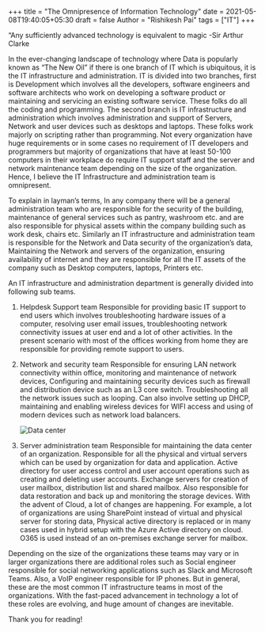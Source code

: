 +++
title = "The Omnipresence of Information Technology"
date = 2021-05-08T19:40:05+05:30
draft = false
Author = "Rishikesh Pai"
tags = ["IT"]
+++

                            
“Any sufficiently advanced technology is equivalent to magic
                                                           -Sir Arthur Clarke

 

In the ever-changing landscape of technology where Data is popularly known as “The New Oil” if there is one branch of IT which is ubiquitous, it is the IT infrastructure and administration. IT is divided into two branches, first is Development which involves all the developers, software engineers and software architects who work on developing a software product or maintaining and servicing an existing software service. These folks do all the coding and programming. The second branch is IT infrastructure and administration which involves administration and support of Servers, Network and user devices such as desktops and laptops. These folks work majorly on scripting rather than programming. Not every organization have huge requirements or in some cases no requirement of IT developers and programmers but majority of organizations that have at least 50-100 computers in their workplace do require IT support staff and the server and network maintenance team depending on the size of the organization. Hence, I believe the IT Infrastructure and administration team is omnipresent.

To explain in layman’s terms, In any company there will be a general administration team who are responsible for the security of the building, maintenance of  general services such as pantry, washroom etc. and are also responsible for physical assets within the company building such as work desk, chairs etc. Similarly an IT infrastructure and administration team is responsible for the Network and Data security of the organization’s data, Maintaining the Network and servers of the organization, ensuring availability of internet and they are responsible for all the IT assets of the company such as Desktop computers, laptops, Printers etc.

An IT infrastructure and administration department is generally divided into following sub teams.

1) Helpdesk Support team
    Responsible for providing basic IT support to end users which involves troubleshooting hardware issues of a computer, resolving user email issues, troubleshooting network connectivity issues at user end and a lot of other activities. In the present scenario with most of the offices working from home they are responsible for providing remote support to users.

2) Network and security team
    Responsible for ensuring LAN network connectivity within office, monitoring and maintenance of network devices, Configuring and maintaining security devices such as firewall and distribution device such as an L3 core switch. Troubleshooting all the network issues such as looping. Can also involve setting up DHCP, maintaining and enabling wireless devices for WIFI access and using of modern devices such as network load balancers.

    ![Data center](/DataC.jpg)

3) Server administration team
    Responsible for maintaining the data center of an organization. Responsible for all the physical and virtual servers which can be used by organization for data and application. Active directory for user access control and user account operations such as creating and deleting user accounts. Exchange servers for creation of user mailbox, distribution list and shared mailbox. Also responsible for data restoration and back up and monitoring the storage devices. With the advent of Cloud, a lot of changes are happening. For example, a lot of organizations are using SharePoint instead of virtual and physical server for storing data, Physical active directory is replaced or in many cases used in hybrid setup with the Azure Active directory on cloud. O365 is used instead of an on-premises exchange server for mailbox.

Depending on the size of the organizations these teams may vary or in larger organizations there are additional roles such as Social engineer responsible for social networking applications such as Slack and Microsoft Teams. Also, a VoIP engineer responsible for IP phones. But in general, these are the most common IT infrastructure teams in most of the organizations. With the fast-paced advancement in technology a lot of these roles are evolving, and huge amount of changes are inevitable.

Thank you for reading!


